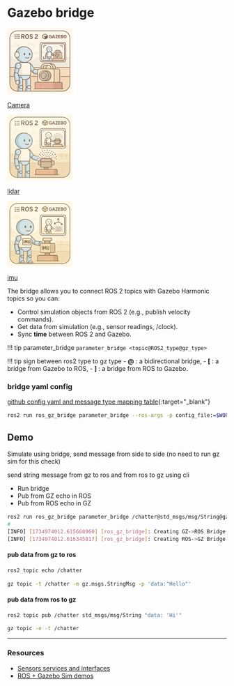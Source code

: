 # Gazebo bridge

<div class="grid-container">
    <div class="grid-item">
        <a href="camera">
            <img src="images/camera.png"  width="150" height="150">
            <p>Camera</p>
        </a>
    </div>
    <div class="grid-item">
        <a href="lidar">
            <img src="images/lidar.png"   width="150" height="150">
            <p>lidar</p>
        </a>
    </div>
    <div class="grid-item">
    <a href="imu">
        <img src="images/imu.png"  width="150" height="150">
            <p>imu</p>
            </a>
    </div>

</div>


The bridge allows you to connect ROS 2 topics with Gazebo Harmonic topics so you can:

- Control simulation objects from ROS 2 (e.g., publish velocity commands).
- Get data from simulation (e.g., sensor readings, /clock).
- Sync **time** between ROS 2 and Gazebo.

!!! tip parameter_bridge
    ```
    parameter_bridge <topic@ROS2_type@gz_type>
    ```

!!! tip sign between ros2 type to gz type
    - **@** : a bidirectional bridge, 
    - **[** : a bridge from Gazebo to ROS,
    - **]** : a bridge from ROS to Gazebo.


### bridge yaml config
[github config yaml and message type mapping table](https://github.com/gazebosim/ros_gz/tree/jazzy/ros_gz_bridge#example-5-configuring-the-bridge-via-yaml){:target="_blank"}


```bash
ros2 run ros_gz_bridge parameter_bridge --ros-args -p config_file:=$WORKSPACE/test/config/full.yaml
```

## Demo
Simulate using bridge, send message from side to side
(no need to run gz sim for this check)

send string message from gz to ros and from ros to gz using cli

- Run bridge
- Pub from GZ echo in ROS
- Pub from ROS echo in GZ


```bash title="Terminal1: bridge"
ros2 run ros_gz_bridge parameter_bridge /chatter@std_msgs/msg/String@gz.msgs.StringMsg
#
[INFO] [1734974012.615668960] [ros_gz_bridge]: Creating GZ->ROS Bridge: [/chatter (gz.msgs.StringMsg) -> /chatter (std_msgs/msg/String)] (Lazy 0)
[INFO] [1734974012.616345817] [ros_gz_bridge]: Creating ROS->GZ Bridge: [/chatter (std_msgs/msg/String) -> /chatter (gz.msgs.StringMsg)] (Lazy 0)
```

#### pub data from gz to ros
```bash title="Terminal2: ros subscribe"
ros2 topic echo /chatter
```

```bash title="Terminal3: gz pub"
gz topic -t /chatter -m gz.msgs.StringMsg -p 'data:"Hello"'
```

#### pub data from ros to gz

```bash title="Terminal2: ros pub"
ros2 topic pub /chatter std_msgs/msg/String "data: 'Hi'"
```

```bash title="Terminal3: gz sub"
gz topic -e -t /chatter
```

---

### Resources
- [Sensors services and interfaces]()
- [ROS + Gazebo Sim demos](https://github.com/gazebosim/ros_gz/tree/jazzy/ros_gz_sim_demos)

